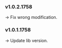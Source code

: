 ### **v1.0.2.1758** <br/>
-> Fix wrong modification.

### **v1.0.1.1758** <br/>
-> Update lib version.